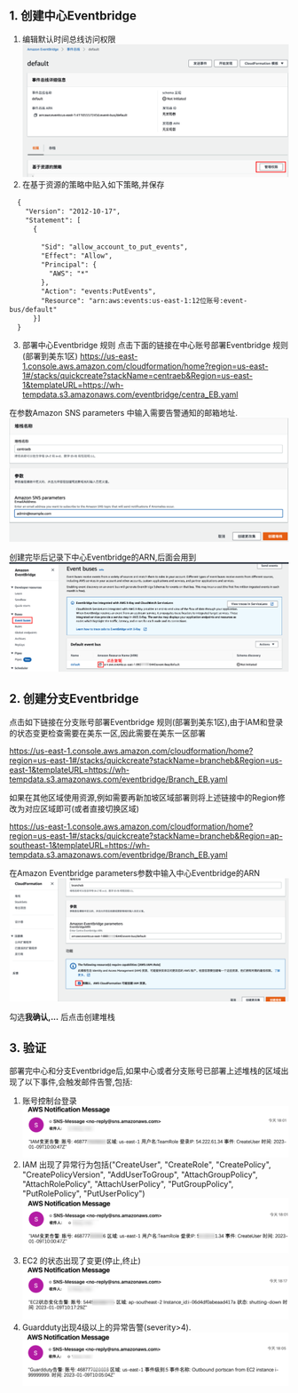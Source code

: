 ## 1. 创建中心Eventbridge

1. 编辑默认时间总线访问权限
![Pasted image 20230108194450.png](https://github.com/brilliantwf/mydemo/blob/main/Centralized_Alarm/img/Pasted%20image%2020230108194450.png)
2. 在基于资源的策略中贴入如下策略,并保存
```
  {
    "Version": "2012-10-17",
    "Statement": [
      {
    
        "Sid": "allow_account_to_put_events",
        "Effect": "Allow",
        "Principal": {
          "AWS": "*"
        },
        "Action": "events:PutEvents",
        "Resource": "arn:aws:events:us-east-1:12位账号:event-bus/default"
      }]
  }
```

3. 部署中心Eventbridge 规则
点击下面的链接在中心账号部署Eventbridge 规则(部署到美东1区)
https://us-east-1.console.aws.amazon.com/cloudformation/home?region=us-east-1#/stacks/quickcreate?stackName=centraeb&Region=us-east-1&templateURL=https://wh-tempdata.s3.amazonaws.com/eventbridge/centra_EB.yaml

在参数Amazon SNS parameters 中输入需要告警通知的邮箱地址.
![Pasted image 20230109183520.png](https://github.com/brilliantwf/mydemo/blob/main/Centralized_Alarm/img/Pasted%20image%2020230109183520.png)

创建完毕后记录下中心Eventbridge的ARN,后面会用到
![Pasted%20image%2020230109184100.png](https://github.com/brilliantwf/mydemo/blob/main/Centralized_Alarm/img/Pasted%20image%2020230109184100.png)

## 2. 创建分支Eventbridge

点击如下链接在分支账号部署Eventbridge 规则(部署到美东1区),由于IAM和登录的状态变更检查需要在美东一区,因此需要在美东一区部署

https://us-east-1.console.aws.amazon.com/cloudformation/home?region=us-east-1#/stacks/quickcreate?stackName=brancheb&Region=us-east-1&templateURL=https://wh-tempdata.s3.amazonaws.com/eventbridge/Branch_EB.yaml

如果在其他区域使用资源,例如需要再新加坡区域部署则将上述链接中的Region修改为对应区域即可(或者直接切换区域)

https://us-east-1.console.aws.amazon.com/cloudformation/home?region=us-east-1#/stacks/quickcreate?stackName=brancheb&Region=ap-southeast-1&templateURL=https://wh-tempdata.s3.amazonaws.com/eventbridge/Branch_EB.yaml

在Amazon Eventbridge parameters参数中输入中心Eventbridge的ARN
![Pasted image 20230109184210.png](https://github.com/brilliantwf/mydemo/blob/main/Centralized_Alarm/img/Pasted%20image%2020230109184210.png)

勾选**我确认,...** 后点击创建堆栈

## 3. 验证
部署完中心和分支Eventbridge后,如果中心或者分支账号已部署上述堆栈的区域出现了以下事件,会触发邮件告警,包括:
1. 账号控制台登录
![Pasted image 20230109184856.png](https://github.com/brilliantwf/mydemo/blob/main/Centralized_Alarm/img/Pasted%20image%2020230109184856.png)
3. IAM 出现了异常行为包括("CreateUser", "CreateRole", "CreatePolicy", "CreatePolicyVersion", "AddUserToGroup", "AttachGroupPolicy", "AttachRolePolicy", "AttachUserPolicy", "PutGroupPolicy", "PutRolePolicy", "PutUserPolicy")
![Pasted image 20230109184754.png](https://github.com/brilliantwf/mydemo/blob/main/Centralized_Alarm/img/Pasted%20image%2020230109184754.png)
5. EC2 的状态出现了变更(停止,终止)
![Pasted image 20230109184708.png](https://github.com/brilliantwf/mydemo/blob/main/Centralized_Alarm/img/Pasted%20image%2020230109184708.png)
7. Guardduty出现4级以上的异常告警(severity>4).
![Pasted image 20230109184829.png](https://github.com/brilliantwf/mydemo/blob/main/Centralized_Alarm/img/Pasted%20image%2020230109184829.png)

